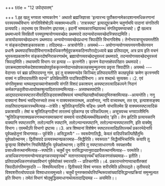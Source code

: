 +++
title = "12 उपोद्घातम्"

+++
1.इह खलु भगवता भाष्यकारेण ' अथातो ब्रह्मजिज्ञासा 'इत्यारभ्य पूर्वोक्तानामेकादशानामधिकरणानां परस्परमर्थविभागः संगतिविशेषोऽपि व्यक्तमभ्यधायि। 'तत्रास्पष्ट' इत्याद्युपक्रमेण चतुर्णामपि पादानां संगतिरपि प्रत्यपादि। तद्भाष्य एव विस्तरेण द्रष्टव्यम्। इदानीं भाष्यकाराभिप्रायस्थं संगतिद्वयमप्याचष्टे। द्वौ खल्वत्र प्रथमाध्याये विवक्षितौ परमपुरुषायोगव्यवच्छेदः प्रथमपादे तदन्ययोदव्यवच्छेदस्त्रिपाद्यमिति। अत्रायोदव्यवच्छेदप्रधानः प्रथमपादः अन्ययोगव्यवच्छेदप्रधाना त्रिपादीति विभागविशेषः। तेनोभयत्राप्युभयमस्तीति न संङ्करदोषशङ्कावकाशः। तदिदमाह-- अत्रायोगेति। अयमर्थः--- अयोगान्ययोगव्यपनयनयैर्व्यपनयन प्रधानैः प्रथमपादत्रिपादीविभागारूढैरधिकरणैर्मृदूपक्रमकठिनपरैराद्येऽध्याये ब्रह्म प्रतिपाद्यम्, अत्र प्राय इति वचनं भूयस्त्वप्रकाशनेन संङ्करदोषनिराकरणार्थम्, ब्रह्मायोगव्यवच्छेदभूयस्त्वं प्रथमपादे, तदन्ययोगव्यवच्छेदभूयस्त्वं त्रिपाद्यमिति। तथायमपि विभागः पर इत्याह -- कृत्स्नेति। कृत्स्न वेदान्ताक्षेपपरिहारः प्रथमपादे। उपक्रमदशायामेकदेशवाक्याक्षेपपूर्वककृत्स्नवेदान्ताक्षेपकलहसमुन्मूलनाय प्रवृत्ता त्रिपादीति। अयमर्थः --- वेदान्ताः परं ब्रह्म प्रतिपादयन्तु नाम, इदं तु वाक्यमन्यदेव किञ्चित् प्रतिपादयतीति कलहपूर्वकं क्रमेण कृत्स्नमपि वाक्यं न प्रतिपादयतीति वदन्तं" प्रतिक्षिपतीति पादत्रिपादीविभागः। अत्र शब्दार्थः सुव्यक्तः।।2. एवं संगतिमुक्त्वा भाष्यतद्व्याख्यानोक्तामपि संगतिं विशदं प्रकाशयन् अस्पष्टतरत्वादिकल्पने निदानं कर्मकाण्डतृतीयाध्यायोक्तश्रुत्यादितारतम्यमित्याह-- अस्पष्चस्पष्टेति। आद्यपादस्यास्पष्टतरजीवादिलिङ्दवाक्यविषयत्वं भाष्याभिप्रायज्ञैर्व्याख्यातृभिरुक्तमित्याह--अत्यन्तेति। ननु वाक्यानां वैषम्यं भवद्भिरुच्यते तच्च न वाक्यस्वरूपस्थम्, अदर्शनात्, नापि वाच्यस्थम्, तत एव, इत्याशसङ्क्य तत्प्रतिपादनप्रकारस्थमित्याह--तत्रेति। श्रुतिलिङ्गादिभिः षड्भिःः प्रमाणैः संभावितमेव हि वाक्यमस्पष्टत्वादिकं प्रकाशयति। तेषां च श्रुतिलिङ्गादीनां तारतम्यं पूर्वकाण्ड एव परिकल्पितम्। असूत्रयच्च भगवाञ्जैमिनिः 'श्रुतिलिङ्गवाक्यप्रकरणस्थानसमाख्यानां समवाये पारदौर्बल्यमर्थविप्रकर्षात् 'इति। तेन झटिति प्रत्यायकानि वाक्यानि स्पष्टतराणि, ततोऽन्यानि स्पष्टानि, ततोऽन्यान्यस्पष्टानि, ततोऽन्यान्यस्पष्टतराणि, इति वाक्येषु विभागः। एवमर्थेऽपि विभागो द्रष्टव्यः।।3. अत्र शिष्यानां विशेषेण स्पष्टतरत्वादिप्रतिपत्त्यर्थं प्रकारभेदेनापि पूर्वपक्षहेतूनां विभागमाह-- पूर्वत्रेति। असिद्धरूपैः" -- स्वरूपेणालिद्धैः, केवलं वादिपरिकल्पितैर्हेतुभिः पूर्वपक्षोत्थानम्। द्वितीयपादे प्रत्यवस्थानप्रकारमाह--सिद्धैरिति। स्वरूपतः" सिद्धैर्व्यभिचारिभिः कयापि तु कुसृत्या विशेषणेन नियमितैर्हेतुभिः पूर्वपक्षोत्थानम्। तृतीये तु स्पष्टासाधारणत्वैः स्वपक्षस्यैव प्रसाधकैरुत्थानमित्याह--स्पष्टेति। चतुर्थे पुनः परसिद्धान्तानुवादप्रायैरुत्थानमित्याह-- परमतेति। अत्राधिकरणानामन्योन्यसङ्गकरव्यावृत्त्यर्थं" मतान्तरव्यावृत्त्यर्थँ चाधिकरणसंख्यामाह-- इतीति। प्रतिपादमधिकरणसंख्याविभागं पूर्वमेवोक्तं स्मारयति -- प्रतिचरणेति।।4. प्रकारान्तरेणाप्याचार्यैरुक्तां त्रिपादीलंगतिमनुवदति -- विश्वमित्यादिना। द्वितीयपादे विश्वं भगवतः शरीरमिति प्रतिपाद्यते। तृतीयपादे विश्वशरीरत्वोपपादकं विश्वाधारत्वमुच्यते। चतुर्थे पुनरुक्तार्थपरिपन्थिरूपसांख्यादिसिद्धान्तप्रक्रियां समुन्मूल्यत इति विभागः। तमेतं विभागं श्रोतृबुद्धिसमाधानार्थत्वतादाद्रियामह -- अयमिति।।